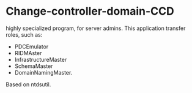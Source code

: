 # Change-controller-domain-CCD
highly specialized program, for server admins.
This application transfer roles, such as:
* PDCEmulator
* RIDMAster
* InfrastructureMaster
* SchemaMaster
* DomainNamingMaster.

Based on ntdsutil.
